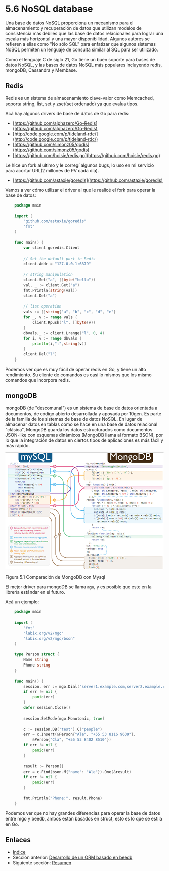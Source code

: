 # 5.6 NoSQL database

Una base de datos NoSQL proporciona un mecanismo para el almacenamiento y recuperación de datos que utilizan modelos de consistencia más debiles que las base de datos relacionales para lograr una escala más horizontal y una mayor disponibilidad. Algunos autores se refieren a ellas como "No sólo SQL" para enfatizar que algunos sistemas NoSQL permiten un lenguaje de consulta similar al SQL para ser utilizado.

Como el lenguaje C de siglo 21, Go tiene un buen soporte para bases de datos NoSQL, y las bases de datos NoSQL más populares incluyendo redis, mongoDB, Cassandra y Membase.

## Redis

Redis es un sistema de almacenamiento clave-valor como Memcached, soporta string, list, set y zset(set ordenado) ya que evalua tipos.

Acá hay algunos drivers de base de datos de Go para redis:

- [https://github.com/alphazero/Go-Redis](https://github.com/alphazero/Go-Redis)
- [http://code.google.com/p/tideland-rdc/](http://code.google.com/p/tideland-rdc/)
- [https://github.com/simonz05/godis](https://github.com/simonz05/godis)
- [https://github.com/hoisie/redis.go](https://github.com/hoisie/redis.go)

Le hice un fork al ultimo y le corregí algunos bugs, lo uso en mi servicio para acortar URL(2 millones de PV cada día).

- [https://github.com/astaxie/goredis](https://github.com/astaxie/goredis)

Vamos a ver cómo utilizar el driver al que le realicé el fork para operar la base de datos:

```go
	package main

	import (
		"github.com/astaxie/goredis"
		"fmt"
	)

	func main() {
		var client goredis.Client
		
		// Set the default port in Redis
		client.Addr = "127.0.0.1:6379"
		
		// string manipulation
		client.Set("a", []byte("hello"))
		val, _ := client.Get("a")
		fmt.Println(string(val))
		client.Del("a")

		// list operation
		vals := []string{"a", "b", "c", "d", "e"}
		for _, v := range vals {
			client.Rpush("l", []byte(v))
		}
		dbvals,_ := client.Lrange("l", 0, 4)
		for i, v := range dbvals {
			println(i,":",string(v))
		}
		client.Del("l")
	}
```

Podemos ver que es muy fácil de operar redis en Go, y tiene un alto rendimiento. Su cliente de comandos es casi lo mismos que los mismo comandos que incorpora redis.

## mongoDB

mongoDB (de "descomunal") es un sistema de base de datos orientada a documentos, de código abierto desarrollada y apoyada por 10gen. Es parte de la familia de los sistemas de base de datos NoSQL. En lugar de almacenar datos en tablas como se hace en una base de datos relacional "clásica", MongoDB guarda los datos estructurados como documentos JSON-like con esquemas dinámicos (MongoDB llama al formato BSON), por lo que la integración de datos en ciertos tipos de aplicaciones es más fácil y más rápido.

![](images/5.6.mongodb.png?raw=true)

Figura 5.1 Comparación de MongoDB con Mysql

El mejor driver para mongoDB se llama  `mgo`, y es posible que este en la librería estándar en el futuro.

Acá un ejemplo:

```go
	package main
	
	import (
	    "fmt"
	    "labix.org/v2/mgo"
	    "labix.org/v2/mgo/bson"
	)
	
	type Person struct {
	    Name string
	    Phone string
	}
	
	func main() {
	    session, err := mgo.Dial("server1.example.com,server2.example.com")
	    if err != nil {
	        panic(err)
	    }
	    defer session.Close()
	
	    session.SetMode(mgo.Monotonic, true)
	
	    c := session.DB("test").C("people")
	    err = c.Insert(&Person{"Ale", "+55 53 8116 9639"},
	        &Person{"Cla", "+55 53 8402 8510"})
	    if err != nil {
	        panic(err)
	    }
	
	    result := Person{}
	    err = c.Find(bson.M{"name": "Ale"}).One(&result)
	    if err != nil {
	        panic(err)
	    }
	
	    fmt.Println("Phone:", result.Phone)
	}
```

Podemos ver que no hay grandes diferencias para operar la base de datos entre mgo y beedb, ambos están basados ​​en struct, esto es lo que se estila en Go.

## Enlaces

- [Indice](preface.md)
- Sección anterior: [Desarrollo de un ORM basado en beedb](05.5.md)
- Siguiente sección: [Resumen](05.7.md)